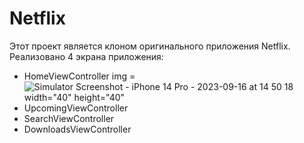 # Netflix

Этот проект является клоном оригинального приложения Netflix.
Реализовано 4 экрана приложения:
- HomeViewController
 img = ![Simulator Screenshot - iPhone 14 Pro - 2023-09-16 at 14 50 18](https://github.com/zabashtina/Netflix/assets/55196717/820a1792-dff1-492e-97e5-c7cdf54ad246) width="40" height="40"
- UpcomingViewController
- SearchViewController
- DownloadsViewController
